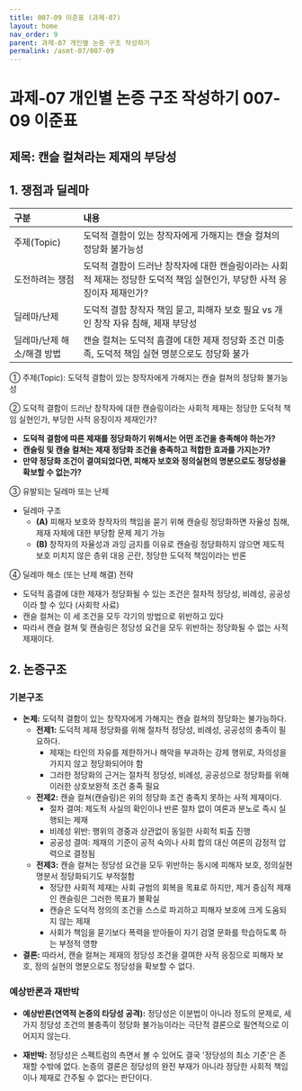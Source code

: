 ```yaml
---
title: 007-09 이준표 (과제-07)
layout: home
nav_order: 9
parent: 과제-07 개인별 논증 구조 작성하기
permalink: /asmt-07/007-09
---
```


# 과제-07 개인별 논증 구조 작성하기 007-09 이준표

## 제목: 캔슬 컬쳐라는 제재의 부당성  

## 1. 쟁점과 딜레마

| 구분 | 내용 |
|:---|:---|
| 주제(Topic) | 도덕적 결함이 있는 창작자에게 가해지는 캔슬 컬쳐의 정당화 불가능성 |
| 도전하려는 쟁점 | 도덕적 결함이 드러난 창작자에 대한 캔슬링이라는 사회적 제재는 정당한 도덕적 책임 실현인가, 부당한 사적 응징이자 제재인가? |
| 딜레마/난제 | 도덕적 결함 창작자 책임 묻고, 피해자 보호 필요 vs 개인 창작 자유 침해, 제재 부당성 |
| 딜레마/난제 해소/해결 방법 | 캔슬 컬쳐는 도덕적 흠결에 대한 제재 정당화 조건 미충족, 도덕적 책임 실현 명분으로도 정당화 불가 |

① 주제(Topic): 도덕적 결함이 있는 창작자에게 가해지는 캔슬 컬쳐의 정당화 불가능성 

② 도덕적 결함이 드러난 창작자에 대한 캔슬링이라는 사회적 제재는 정당한 도덕적 책임 실현인가, 부당한 사적 응징이자 제재인가? 

- **도덕적 결함에 따른 제재를 정당화하기 위해서는 어떤 조건을 충족해야 하는가?**  
- **캔슬링 및 캔슬 컬쳐는 제재 정당화 조건을 충족하고 적합한 효과를 가지는가?**  
- **만약 정당화 조건이 결여되었다면, 피해자 보호와 정의실현의 명분으로도 정당성을 확보할 수 없는가?**

③ 유발되는 딜레마 또는 난제

- 딜레마 구조
  - **(A)** 피해자 보호와 창작자의 책임을 묻기 위해 캔슬링 정당화하면 자율성 침해, 제재 자체에 대한 부당함 문제 제기 가능
  - **(B)** 창작자의 자율성과 과잉 금지를 이유로 캔슬링 정당화하지 않으면 제도적 보호 미치지 않은 층위 대응 곤란, 정당한 도덕적 책임이라는 반론

④ 딜레마 해소 (또는 난제 해결) 전략

- 도덕적 흠결에 대한 제재가 정당화될 수 있는 조건은 절차적 정당성, 비례성, 공공성이라 할 수 있다 (사회학 사료)
- 캔슬 컬쳐는 이 세 조건을 모두 각기의 방법으로 위반하고 있다
- 따라서 캔슬 컬쳐 및 캔슬링은 정당성 요건을 모두 위반하는 정당화될 수 없는 사적 제재이다.

## 2. 논증구조

### 기본구조

- **논제:** 도덕적 결함이 있는 창작자에게 가해지는 캔슬 컬쳐의 정당화는 불가능하다.
  - **전제1:** 도덕적 제재 정당화를 위해 절차적 정당성, 비례성, 공공성의 충족이 필요하다.
    - 제재는 타인의 자유를 제한하거나 해악을 부과하는 강제 행위로, 자의성을 가지지 않고 정당화되어야 함
	- 그러한 정당화의 근거는 절차적 정당성, 비례성, 공공성으로 정당화를 위해 이러한 상호보완적 조건 충족 필요
  - **전제2:** 캔슬 컬쳐(캔슬링)은 위의 정당화 조건 충족치 못하는 사적 제재이다.
    - 절차 결여: 제도적 사실의 확인이나 반론 절차 없이 여론과 분노로 즉시 실행되는 제재
    - 비례성 위반: 행위의 경중과 상관없이 동일한 사회적 퇴출 진행
    - 공공성 결여: 제재의 기준이 공적 숙의나 사회 합의 대신 여론의 감정적 압력으로 결정됨
  - **전제3:** 캔슬 컬쳐는 정당성 요건을 모두 위반하는 동시에 피해자 보호, 정의실현 명분서 정당화되기도 부적절함
      - 정당한 사회적 제재는 사회 규범의 회복을 목표로 하지만, 제거 중심적 제재인 캔슬링은 그러한 목표가 불확실
      - 캔슬은 도덕적 정의의 조건을 스스로 파괴하고 피해자 보호에 크게 도움되지 않는 제재
      - 사회가 책임을 묻기보다 폭력을 받아들이 자기 검열 문화를 학습하도록 하는 부정적 영향
- **결론:** 따라서, 캔슬 컬쳐는 제재의 정당성 조건을 결여한 사적 응징으로 피해자 보호, 정의 실현의 명분으로도 정당성을 확보할 수 없다.  

### 예상반론과 재반박

- **예상반론(연역적 논증의 타당성 공격):** 정당성은 이분법이 아니라 정도의 문제로, 세 가지 정당성 조건의 불충족이 정당화 불가능이라는 극단적 결론으로 필연적으로 이어지지 않는다.

- **재반박:** 정당성은 스펙트럼의 측면서 볼 수 있어도 결국 '정당성의 최소 기준'은 존재할 수밖에 없다. 논증의 결론은 정당성의 완전 부재가 아니라 정당한 사회적 책임이나 제재로 간주될 수 없다는 판단이다.